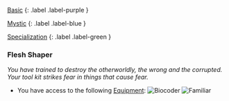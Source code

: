 
[Basic](Game/Basic-List)
{: .label .label-purple }

[Mystic](Game/Mystic)
{: .label .label-blue }

[Specialization](Game/Specialization-List)
{: .label .label-green }
### Flesh Shaper
*You have trained to destroy the otherworldly, the wrong and the corrupted. Your tool kit strikes fear in things that cause fear.*
* You have access to the following [Equipment](Core/Equipment):
![Biocoder](Game/Blocks/Biocoder)
![Familiar](Game/Blocks/Familiar)